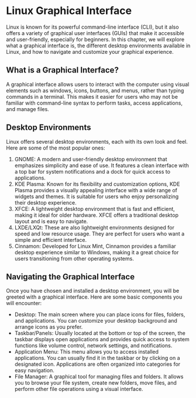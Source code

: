 # Linux Graphical Interface

Linux is known for its powerful command-line interface (CLI), but it also offers a variety of graphical user interfaces (GUIs) that make it accessible and user-friendly, especially for beginners. In this chapter, we will explore what a graphical interface is, the different desktop environments available in Linux, and how to navigate and customize your graphical experience.

## What is a Graphical Interface?

A graphical interface allows users to interact with the computer using visual elements such as windows, icons, buttons, and menus, rather than typing commands in a terminal. This makes it easier for users who may not be familiar with command-line syntax to perform tasks, access applications, and manage files.

## Desktop Environments


Linux offers several desktop environments, each with its own look and feel. Here are some of the most popular ones:

1. GNOME: A modern and user-friendly desktop environment that emphasizes simplicity and ease of use. It features a clean interface with a top bar for system notifications and a dock for quick access to applications.
2. KDE Plasma: Known for its flexibility and customization options, KDE Plasma provides a visually appealing interface with a wide range of widgets and themes. It is suitable for users who enjoy personalizing their desktop experience.
3. XFCE: A lightweight desktop environment that is fast and efficient, making it ideal for older hardware. XFCE offers a traditional desktop layout and is easy to navigate.
4. LXDE/LXQt: These are also lightweight environments designed for speed and low resource usage. They are perfect for users who want a simple and efficient interface.
5. Cinnamon: Developed for Linux Mint, Cinnamon provides a familiar desktop experience similar to Windows, making it a great choice for users transitioning from other operating systems.

## Navigating the Graphical Interface
Once you have chosen and installed a desktop environment, you will be greeted with a graphical interface. Here are some basic components you will encounter:

* Desktop: The main screen where you can place icons for files, folders, and applications. You can customize your desktop background and arrange icons as you prefer.
* Taskbar/Panels: Usually located at the bottom or top of the screen, the taskbar displays open applications and provides quick access to system functions like volume control, network settings, and notifications.
* Application Menu: This menu allows you to access installed applications. You can usually find it in the taskbar or by clicking on a designated icon. Applications are often organized into categories for easy navigation.
* File Manager: A graphical tool for managing files and folders. It allows you to browse your file system, create new folders, move files, and perform other file operations using a visual interface.